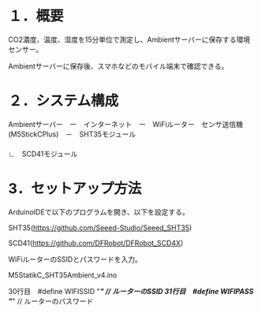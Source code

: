 # **１．概要**

CO2濃度、温度、湿度を15分単位で測定し、Ambientサーバーに保存する環境センサー。

Ambientサーバーに保存後、スマホなどのモバイル端末で確認できる。


# **２．システム構成**
Ambientサーバー　ー　インターネット　ー　WiFiルーター　センサ送信機(M5StickCPlus)　－　SHT35モジュール
　　　　　　　　　　　　　　　　　　　　　　　　　　　　　　　　　　　　　　　　　　　∟　SCD41モジュール


# **3．セットアップ方法**
ArduinoIDEで以下のプログラムを開き、以下を設定する。


SHT35(https://github.com/Seeed-Studio/Seeed_SHT35)

SCD41(https://github.com/DFRobot/DFRobot_SCD4X)

WiFiルーターのSSIDとパスワードを入力。

M5StatikC_SHT35Ambient_v4.ino

30行目　#define WIFISSID "***************"  // ルーターのSSID
31行目　#define WIFIPASS "***************"  // ルーターのパスワード
